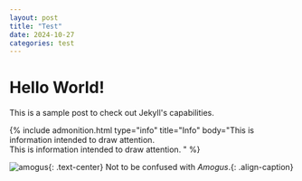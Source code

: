 ```yaml
---
layout: post
title: "Test"
date: 2024-10-27
categories: test
---
```


# Hello World!

This is a sample post to check out Jekyll's capabilities.

{% include admonition.html type="info" title="Info" body="This is information intended to draw attention.<br/>This is information intended to draw attention. " %}

![amogus](https://preview.redd.it/erro1t7vi4891.png?auto=webp&s=9fc00aa92fb80fed7bac1819b436c5a8fa70578f){: .text-center}
Not to be confused with *Amogus*.{: .align-caption}